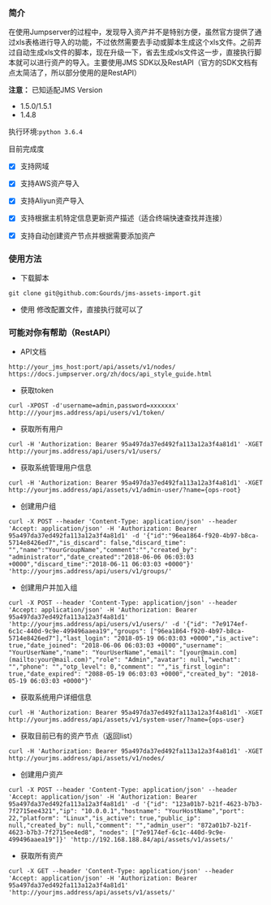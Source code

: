 ### 简介

在使用Jumpserver的过程中，发现导入资产并不是特别方便，虽然官方提供了通过xls表格进行导入的功能，不过依然需要去手动或脚本生成这个xls文件。之前弄过自动生成xls文件的脚本，现在升级一下，省去生成xls文件这一步，直接执行脚本就可以进行资产的导入。主要使用JMS SDK以及RestAPI（官方的SDK文档有点太简洁了，所以部分使用的是RestAPI）

**注意：** 已知适配JMS Version
  - 1.5.0/1.5.1
  - 1.4.8

执行环境:`python 3.6.4`

目前完成度
- [x] 支持网域
- [x] 支持AWS资产导入
- [x] 支持Aliyun资产导入
- [x] 支持根据主机特定信息更新资产描述（适合终端快速查找并连接）
- [x] 支持自动创建资产节点并根据需要添加资产



### 使用方法

- 下载脚本
```
git clone git@github.com:Gourds/jms-assets-import.git
```


- 使用
修改配置文件，直接执行就可以了


### 可能对你有帮助（RestAPI）

- API文档
```
http://your_jms_host:port/api/assets/v1/nodes/
https://docs.jumpserver.org/zh/docs/api_style_guide.html
```

- 获取token
```
curl -XPOST -d'username=admin,password=xxxxxxx' http:///yourjms.address/api/users/v1/token/
```

- 获取所有用户
```
curl -H 'Authorization: Bearer 95a497da37ed492fa113a12a3f4a81d1' -XGET http://yourjms.address/api/users/v1/users/
```

- 获取系统管理用户信息
```
curl -H 'Authorization: Bearer 95a497da37ed492fa113a12a3f4a81d1' -XGET http://yourjms.address/api/assets/v1/admin-user/?name={ops-root}
```

- 创建用户组
```
curl -X POST --header 'Content-Type: application/json' --header 'Accept: application/json' -H 'Authorization: Bearer 95a497da37ed492fa113a12a3f4a81d1' -d '{"id":"96ea1864-f920-4b97-b8ca-5714e8426ed7","is_discard": false,"discard_time": "","name":"YourGroupName","comment":"","created_by": "administrator","date_created":"2018-06-06 06:03:03 +0000","discard_time":"2018-06-11 06:03:03 +0000"}' 'http://yourjms.address/api/users/v1/groups/'
```

- 创建用户并加入组
```
curl -X POST --header 'Content-Type: application/json' --header 'Accept: application/json' -H 'Authorization: Bearer 95a497da37ed492fa113a12a3f4a81d1' 'http://yourjms.address/api/users/v1/users/' -d '{"id": "7e9174ef-6c1c-440d-9c9e-499496aaea19","groups": ["96ea1864-f920-4b97-b8ca-5714e8426ed7"],"last_login": "2018-05-19 06:03:03 +0000","is_active": true,"date_joined": "2018-06-06 06:03:03 +0000","username": "YourUserName","name": "YourUserName","email": "[your@main.com](mailto:your@mail.com)","role": "Admin","avatar": null,"wechat": "","phone": "","otp_level": 0,"comment": "","is_first_login": true,"date_expired": "2088-05-19 06:03:03 +0000","created_by": "2018-05-19 06:03:03 +0000"}'
```

- 获取系统用户详细信息
```
curl -H 'Authorization: Bearer 95a497da37ed492fa113a12a3f4a81d1' -XGET http://yourjms.address/api/assets/v1/system-user/?name={ops-user}
```

- 获取目前已有的资产节点（返回list）
```
curl -H 'Authorization: Bearer 95a497da37ed492fa113a12a3f4a81d1' -XGET http://yourjms.address/api/assets/v1/nodes/
```

- 创建用户资产
```
curl -X POST --header 'Content-Type: application/json' --header 'Accept: application/json' -H 'Authorization: Bearer 95a497da37ed492fa113a12a3f4a81d1' -d '{"id": "123a01b7-b21f-4623-b7b3-7f2715ee4321","ip": "10.0.0.1","hostname": "YourHostName","port": 22,"platform": "Linux","is_active": true,"public_ip": null,"created_by": null,"comment": "","admin_user": "872a01b7-b21f-4623-b7b3-7f2715ee4ed8", "nodes": ["7e9174ef-6c1c-440d-9c9e-499496aaea19"]}' 'http://192.168.188.84/api/assets/v1/assets/'
```

- 获取所有资产
```
curl -X GET --header 'Content-Type: application/json' --header 'Accept: application/json' -H 'Authorization: Bearer 95a497da37ed492fa113a12a3f4a81d1' 'http://yourjms.address/api/assets/v1/assets/'
```
